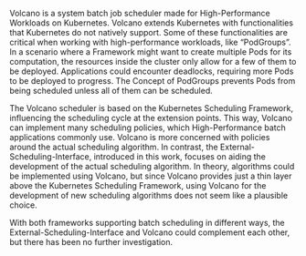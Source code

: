 Volcano is a system batch job scheduler made for High-Performance Workloads on Kubernetes. Volcano extends Kubernetes with functionalities that Kubernetes do not natively support. Some of these functionalities are critical when working with high-performance workloads, like “PodGroups”.
In a scenario where a Framework might want to create multiple Pods for its computation, the resources inside the cluster only allow for a few of them to be deployed. Applications could encounter deadlocks, requiring more Pods to be deployed to progress.
The Concept of PodGroups prevents Pods from being scheduled unless all of them can be scheduled.

The Volcano scheduler is based on the Kubernetes Scheduling Framework, influencing the scheduling cycle at the extension points. 
This way, Volcano can implement many scheduling policies, which High-Performance batch applications commonly use.
Volcano is more concerned with policies around the actual scheduling algorithm. In contrast, the External-Scheduling-Interface, introduced in this work, focuses on aiding the development of the actual scheduling algorithm.
In theory, algorithms could be implemented using Volcano, but since Volcano provides just a thin layer above the Kubernetes Scheduling Framework, using Volcano for the development of new scheduling algorithms does not seem like a plausible choice.

With both frameworks supporting batch scheduling in different ways, the External-Scheduling-Interface and Volcano could complement each other, but there has been no further investigation.